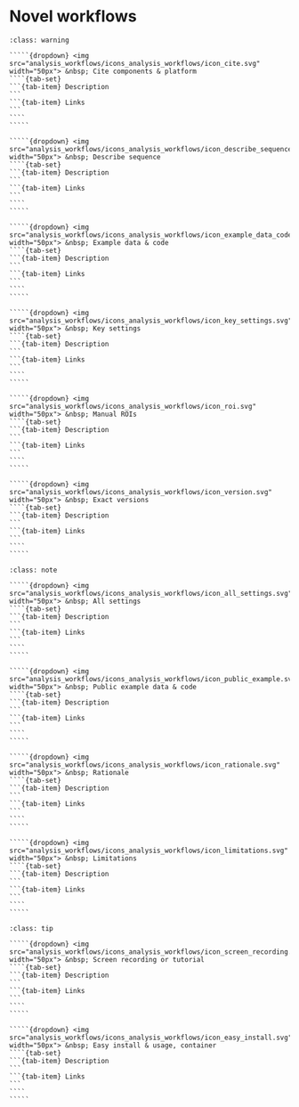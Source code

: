 # Novel workflows

``````{admonition} Minimal 
:class: warning

`````{dropdown} <img src="analysis_workflows/icons_analysis_workflows/icon_cite.svg" width="50px"> &nbsp; Cite components & platform
````{tab-set}
```{tab-item} Description
```
```{tab-item} Links
```
````
````` 

`````{dropdown} <img src="analysis_workflows/icons_analysis_workflows/icon_describe_sequence.svg" width="50px"> &nbsp; Describe sequence
````{tab-set}
```{tab-item} Description
```
```{tab-item} Links
```
````
````` 

`````{dropdown} <img src="analysis_workflows/icons_analysis_workflows/icon_example_data_code.svg" width="50px"> &nbsp; Example data & code
````{tab-set}
```{tab-item} Description
```
```{tab-item} Links
```
````
````` 

`````{dropdown} <img src="analysis_workflows/icons_analysis_workflows/icon_key_settings.svg" width="50px"> &nbsp; Key settings
````{tab-set}
```{tab-item} Description
```
```{tab-item} Links
```
````
````` 

`````{dropdown} <img src="analysis_workflows/icons_analysis_workflows/icon_roi.svg" width="50px"> &nbsp; Manual ROIs
````{tab-set}
```{tab-item} Description
```
```{tab-item} Links
```
````
````` 

`````{dropdown} <img src="analysis_workflows/icons_analysis_workflows/icon_version.svg" width="50px"> &nbsp; Exact versions
````{tab-set}
```{tab-item} Description
```
```{tab-item} Links
```
````
````` 

``````

``````{admonition} Recommended
:class: note

`````{dropdown} <img src="analysis_workflows/icons_analysis_workflows/icon_all_settings.svg" width="50px"> &nbsp; All settings
````{tab-set}
```{tab-item} Description
```
```{tab-item} Links
```
````
````` 

`````{dropdown} <img src="analysis_workflows/icons_analysis_workflows/icon_public_example.svg" width="50px"> &nbsp; Public example data & code
````{tab-set}
```{tab-item} Description
```
```{tab-item} Links
```
````
````` 

`````{dropdown} <img src="analysis_workflows/icons_analysis_workflows/icon_rationale.svg" width="50px"> &nbsp; Rationale
````{tab-set}
```{tab-item} Description
```
```{tab-item} Links
```
````
````` 

`````{dropdown} <img src="analysis_workflows/icons_analysis_workflows/icon_limitations.svg" width="50px"> &nbsp; Limitations
````{tab-set}
```{tab-item} Description
```
```{tab-item} Links
```
````
````` 

``````

``````{admonition} Ideal
:class: tip

`````{dropdown} <img src="analysis_workflows/icons_analysis_workflows/icon_screen_recording.svg" width="50px"> &nbsp; Screen recording or tutorial
````{tab-set}
```{tab-item} Description
```
```{tab-item} Links
```
````
````` 

`````{dropdown} <img src="analysis_workflows/icons_analysis_workflows/icon_easy_install.svg" width="50px"> &nbsp; Easy install & usage, container
````{tab-set}
```{tab-item} Description
```
```{tab-item} Links
```
````
````` 

``````
<!--Notes which will not be shown on the actual page-->